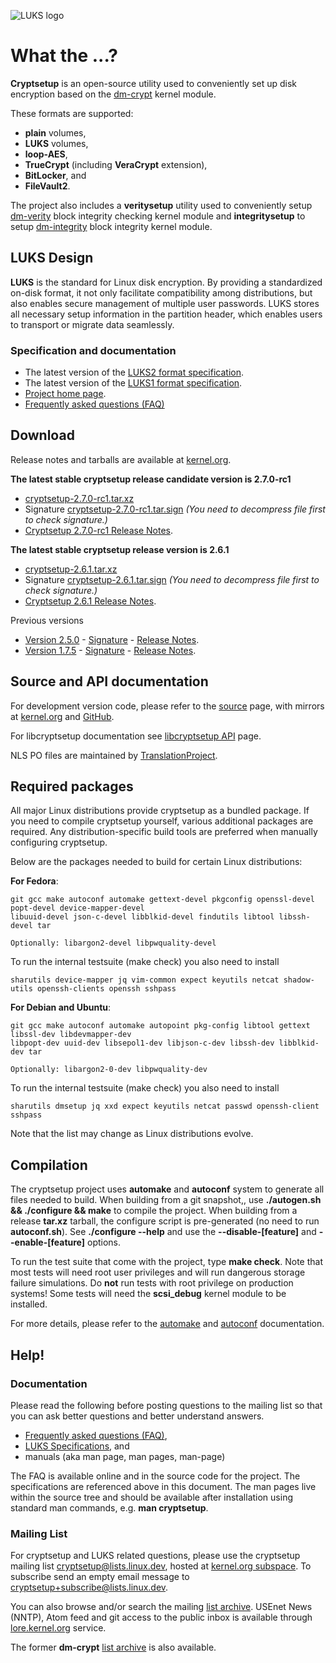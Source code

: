![LUKS logo](https://gitlab.com/cryptsetup/cryptsetup/wikis/luks-logo.png)

What the ...?
=============
**Cryptsetup** is an open-source utility used to conveniently set up disk encryption based
on the [dm-crypt](https://gitlab.com/cryptsetup/cryptsetup/wikis/DMCrypt) kernel module.

These formats are supported:
  * **plain** volumes,
  * **LUKS** volumes,
  * **loop-AES**,
  * **TrueCrypt** (including **VeraCrypt** extension),
  * **BitLocker**, and
  * **FileVault2**.

The project also includes a **veritysetup** utility used to conveniently setup
[dm-verity](https://gitlab.com/cryptsetup/cryptsetup/wikis/DMVerity)
block integrity checking kernel module and **integritysetup** to setup
[dm-integrity](https://gitlab.com/cryptsetup/cryptsetup/wikis/DMIntegrity)
block integrity kernel module.

LUKS Design
-----------
**LUKS** is the standard for Linux disk encryption. By providing a standardized on-disk format,
it not only facilitate compatibility among distributions, but also enables secure management
of multiple user passwords. LUKS stores all necessary setup information in the partition header,
which enables users to transport or migrate data seamlessly.

### Specification and documentation
  * The latest version of the
  [LUKS2 format specification](https://gitlab.com/cryptsetup/LUKS2-docs).
  * The latest version of the
  [LUKS1 format specification](https://www.kernel.org/pub/linux/utils/cryptsetup/LUKS_docs/on-disk-format.pdf).
  * [Project home page](https://gitlab.com/cryptsetup/cryptsetup/).
  * [Frequently asked questions (FAQ)](https://gitlab.com/cryptsetup/cryptsetup/wikis/FrequentlyAskedQuestions)

Download
--------
Release notes and tarballs are available at
[kernel.org](https://www.kernel.org/pub/linux/utils/cryptsetup/).

**The latest stable cryptsetup release candidate version is 2.7.0-rc1**
  * [cryptsetup-2.7.0-rc1.tar.xz](https://www.kernel.org/pub/linux/utils/cryptsetup/v2.7/cryptsetup-2.7.0-rc1.tar.xz)
  * Signature [cryptsetup-2.7.0-rc1.tar.sign](https://www.kernel.org/pub/linux/utils/cryptsetup/v2.7/cryptsetup-2.7.0-rc1.tar.sign)
    _(You need to decompress file first to check signature.)_
  * [Cryptsetup 2.7.0-rc1 Release Notes](https://www.kernel.org/pub/linux/utils/cryptsetup/v2.7/v2.7.0-rc1-ReleaseNotes).

**The latest stable cryptsetup release version is 2.6.1**
  * [cryptsetup-2.6.1.tar.xz](https://www.kernel.org/pub/linux/utils/cryptsetup/v2.6/cryptsetup-2.6.1.tar.xz)
  * Signature [cryptsetup-2.6.1.tar.sign](https://www.kernel.org/pub/linux/utils/cryptsetup/v2.6/cryptsetup-2.6.1.tar.sign)
    _(You need to decompress file first to check signature.)_
  * [Cryptsetup 2.6.1 Release Notes](https://www.kernel.org/pub/linux/utils/cryptsetup/v2.6/v2.6.1-ReleaseNotes).

Previous versions
 * [Version 2.5.0](https://www.kernel.org/pub/linux/utils/cryptsetup/v2.5/cryptsetup-2.5.0.tar.xz) -
   [Signature](https://www.kernel.org/pub/linux/utils/cryptsetup/v2.5/cryptsetup-2.5.0.tar.sign) -
   [Release Notes](https://www.kernel.org/pub/linux/utils/cryptsetup/v2.5/v2.5.0-ReleaseNotes).
 * [Version 1.7.5](https://www.kernel.org/pub/linux/utils/cryptsetup/v1.7/cryptsetup-1.7.5.tar.xz) -
   [Signature](https://www.kernel.org/pub/linux/utils/cryptsetup/v1.7/cryptsetup-1.7.5.tar.sign) -
   [Release Notes](https://www.kernel.org/pub/linux/utils/cryptsetup/v1.7/v1.7.5-ReleaseNotes).

Source and API documentation
----------------------------
For development version code, please refer to the
[source](https://gitlab.com/cryptsetup/cryptsetup/tree/master) page, with mirrors
at [kernel.org](https://git.kernel.org/cgit/utils/cryptsetup/cryptsetup.git/) and
[GitHub](https://github.com/mbroz/cryptsetup).

For libcryptsetup documentation see
[libcryptsetup API](https://mbroz.fedorapeople.org/libcryptsetup_API/) page.

NLS PO files are maintained by
[TranslationProject](https://translationproject.org/domain/cryptsetup.html).

Required packages
-----------------
All major Linux distributions provide cryptsetup as a bundled package. If you need
to compile cryptsetup yourself, various additional packages are required.
Any distribution-specific build tools are preferred when manually configuring cryptsetup.

Below are the packages needed to build for certain Linux distributions:

**For Fedora**:
```
git gcc make autoconf automake gettext-devel pkgconfig openssl-devel popt-devel device-mapper-devel
libuuid-devel json-c-devel libblkid-devel findutils libtool libssh-devel tar

Optionally: libargon2-devel libpwquality-devel
```
To run the internal testsuite (make check) you also need to install
```
sharutils device-mapper jq vim-common expect keyutils netcat shadow-utils openssh-clients openssh sshpass
```

**For Debian and Ubuntu**:
```
git gcc make autoconf automake autopoint pkg-config libtool gettext libssl-dev libdevmapper-dev
libpopt-dev uuid-dev libsepol1-dev libjson-c-dev libssh-dev libblkid-dev tar

Optionally: libargon2-0-dev libpwquality-dev
```
To run the internal testsuite (make check) you also need to install
```
sharutils dmsetup jq xxd expect keyutils netcat passwd openssh-client sshpass
```

Note that the list may change as Linux distributions evolve.

Compilation
-----------
The cryptsetup project uses **automake** and **autoconf** system to generate all files needed to build.
When building from a git snapshot,, use **./autogen.sh && ./configure && make**
to compile the project. When building from a release **tar.xz** tarball, the configure script
is pre-generated (no need to run **autoconf.sh**).
See **./configure --help** and use the **--disable-[feature]** and **--enable-[feature]** options.

To run the test suite that come with the project, type **make check**.
Note that most tests will need root user privileges and will run dangerous storage failure simulations.
Do **not** run tests with root privilege on production systems! Some tests will need the **scsi_debug**
kernel module to be installed.

For more details, please refer to the
[automake](https://www.gnu.org/software/automake/manual/automake.html) and
[autoconf](https://www.gnu.org/savannah-checkouts/gnu/autoconf/manual/autoconf.html) documentation.

Help!
-----
### Documentation
Please read the following before posting questions to the mailing list so that
you can ask better questions and better understand answers.

* [Frequently asked questions (FAQ)](https://gitlab.com/cryptsetup/cryptsetup/wikis/FrequentlyAskedQuestions),
* [LUKS Specifications](#specification-and-documentation), and
* manuals (aka man page, man pages, man-page) 

The FAQ is available online and in the source code for the project. The specifications are
referenced above in this document. The man pages live within the source tree and should be
available after installation using standard man commands, e.g. **man cryptsetup**.

### Mailing List
For cryptsetup and LUKS related questions, please use the cryptsetup mailing list
[cryptsetup@lists.linux.dev](mailto:cryptsetup@lists.linux.dev),
hosted at [kernel.org subspace](https://subspace.kernel.org/lists.linux.dev.html).
To subscribe send an empty email message to
[cryptsetup+subscribe@lists.linux.dev](mailto:cryptsetup+subscribe@lists.linux.dev).

You can also browse and/or search the mailing [list archive](https://lore.kernel.org/cryptsetup/).
USEnet News (NNTP), Atom feed and git access to the public inbox is available through
[lore.kernel.org](https://lore.kernel.org) service.

The former **dm-crypt** [list archive](https://lore.kernel.org/dm-crypt/) is also available.

